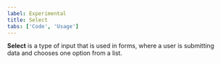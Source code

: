 ```yaml
---
label: Experimental
title: Select
tabs: ['Code', 'Usage']
---
```


<page-intro>**Select** is a type of input that is used in forms, where a user is submitting data and chooses one option from a list.</page-intro>

<component 
    name="Experimental Select"
    component="select" 
    variation="select"
    experimental="true"
    >
</component>

<component 
    name="Experimental Select Invalid"
    component="select" 
    variation="select--invalid"
    experimental="true"
    >
</component>

<component 
    name="Experimental Inline Select"
    component="select" 
    variation="select--inline"
    experimental="true"
    >
</component>

<component 
    name="Experimental Inline Select Invalid"
    component="select" 
    variation="select--inline-invalid"
    experimental="true"
    >
</component>
<component-docs component="select"></component-docs>
